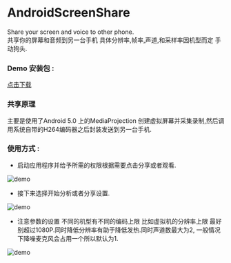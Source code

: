 # AndroidScreenShare
Share your screen and voice to other phone. <br>
共享你的屏幕和音频到另一台手机 具体分辨率,帧率,声道,和采样率因机型而定 手动狗头.

### Demo 安装包 :
[点击下载](https://github.com/lesa1127/AndroidScreenShare/blob/master/info/app-release.apk?raw=true)

### 共享原理
主要是使用了Android 5.0 上的MediaProjection 创建虚拟屏幕并采集录制,然后调用系统自带的H264编码器之后封装发送到另一台手机.

### 使用方式 :

* 启动应用程序并给予所需的权限根据需要点击分享或者观看.

![demo](https://github.com/lesa1127/AndroidScreenShare/blob/master/info/1.png?raw=true)

* 接下来选择开始分析或者分享设置.

![demo](https://github.com/lesa1127/AndroidScreenShare/blob/master/info/2.png?raw=true)

* 注意参数的设置 不同的机型有不同的编码上限 比如虚拟机的分辨率上限 最好别超过1080P.同时降低分辨率有助于降低发热.同时声道数最大为2,
一般情况下降噪麦克风会占用一个所以默认为1.

![demo](https://github.com/lesa1127/AndroidScreenShare/blob/master/info/3.png?raw=true)

